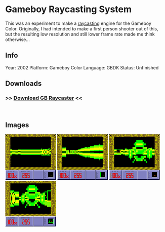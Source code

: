 # Gameboy Raycasting System

This was an experiment to make a [raycasting][] engine for the Gameboy Color. Originally, I had intended to make a first person shooter out of this, but the resulting low resolution and still lower frame rate made me think otherwise...

## Info
Year: 2002
Platform: Gameboy Color
Language: GBDK
Status: Unfinished

## Downloads
### >> [Download GB Raycaster](/downloads/gbray.zip "GB Raycaster") <<
<br>

## Images

<div class="ContentFlow">
	<div class="flow">
		<img class="item" src="/gameboy-color-raycasting-system/RAYCAST1.png" />
		<img class="item" src="/gameboy-color-raycasting-system/RAYCAST2.png" />
		<img class="item" src="/gameboy-color-raycasting-system/RAYCAST3.png" />
		<img class="item" src="/gameboy-color-raycasting-system/RAYCAST4.png" />
	</div>
</div>


[raycasting]: (http://www.permadi.com/tutorial/raycast/)
